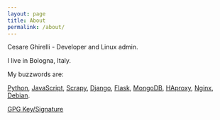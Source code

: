 ```yaml
---
layout: page
title: About
permalink: /about/
---
```


Cesare Ghirelli - Developer and Linux admin.

I live in Bologna, Italy.

My buzzwords are:

[Python](http://www.python.org "Python language web site"), [JavaScript](http://vanilla-js.com/), [Scrapy](http://scrapy.org/), [Django](http://www.djangoproject.com), [Flask](http://flask.pocoo.org/), [MongoDB](https://www.mongodb.org/), [HAproxy](http://www.haproxy.org/), [Nginx](https://www.nginx.com/), [Debian](http://www.debian.org).


[GPG Key/Signature](https://keyserver.ubuntu.com/pks/lookup?op=vindex&search=0x1D0AA428D77B2B6E)
